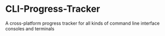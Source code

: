# CLI-Progress-Tracker
A cross-platform progress tracker for all kinds of command line interface consoles and terminals
